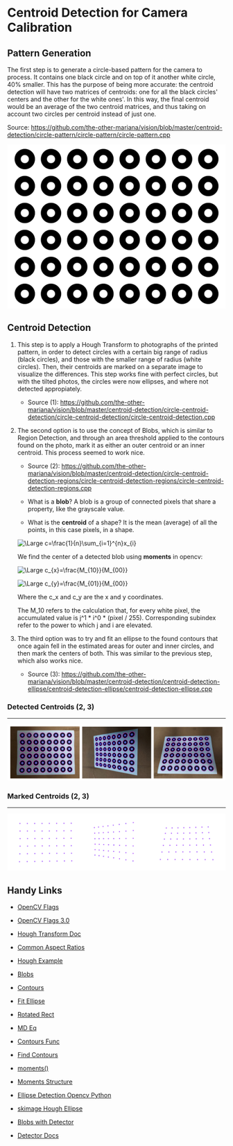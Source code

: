 # Centroid Detection for Camera Calibration

## Pattern Generation

The first step is to generate a circle-based pattern for the camera to process. It contains one black circle and on top of it another white circle, 40% smaller. This has the purpose of being more accurate: the centroid detection will have two matrices of centroids: one for all the black circles' centers and the other for the white ones'. In this way, the final centroid would be an average of the two centroid matrices, and thus taking on account two circles per centroid instead of just one.

Source: https://github.com/the-other-mariana/vision/blob/master/centroid-detection/circle-pattern/circle-pattern/circle-pattern.cpp

![img](https://github.com/the-other-mariana/vision/blob/master/centroid-detection/circle-pattern/test.png)

## Centroid Detection

1. This step is to apply a Hough Transform to photographs of the printed pattern, in order to detect circles with a certain big range of radius (black circles), and those with the smaller range of radius (white circles). Then, their centroids are marked on a separate image to visualize the differences. This step works fine with perfect circles, but with the tilted photos, the circles were now ellipses, and where not detected appropiately.

    - Source (1): https://github.com/the-other-mariana/vision/blob/master/centroid-detection/circle-centroid-detection/circle-centroid-detection/circle-centroid-detection.cpp


2. The second option is to use the concept of Blobs, which is similar to Region Detection, and through an area threshold applied to the contours found on the photo, mark it as either an outer centroid or an inner centroid. This process seemed to work nice.

    - Source (2): https://github.com/the-other-mariana/vision/blob/master/centroid-detection/circle-centroid-detection-regions/circle-centroid-detection-regions/circle-centroid-detection-regions.cpp

    - What is a **blob**? A blob is a group of connected pixels that share a property, like the grayscale value. 

    - What is the **centroid** of a shape? It is the mean (average) of all the points, in this case pixels, in a shape.

    ![\Large c=\frac{1}{n}\sum_{i=1}^{n}x_{i}](https://latex.codecogs.com/svg.latex?\Large&space;c=\frac{1}{n}\sum_{i=1}^{n}x_{i})

    We find the center of a detected blob using **moments** in opencv:

    ![\Large c_{x}=\frac{M_{10}}{M_{00}}](https://latex.codecogs.com/svg.latex?\Large&space;c_{x}=\frac{M_{10}}{M_{00}})

    ![\Large c_{y}=\frac{M_{01}}{M_{00}}](https://latex.codecogs.com/svg.latex?\Large&space;c_{y}=\frac{M_{01}}{M_{00}})

    Where the c_x and c_y are the x and y coordinates.

    The M_10 refers to the calculation that, for every white pixel, the accumulated value is j^1 * i^0 * (pixel / 255). Corresponding subindex refer to the power to which j and i are elevated.

3. The third option was to try and fit an ellipse to the found contours that once again fell in the estimated areas for outer and inner circles, and then mark the centers of both. This was similar to the previous step, which also works nice.

    - Source (3): https://github.com/the-other-mariana/vision/blob/master/centroid-detection/centroid-detection-ellipse/centroid-detection-ellipse/centroid-detection-ellipse.cpp

### Detected Centroids (2, 3)
----

![img](https://github.com/the-other-mariana/vision/blob/master/centroid-detection/patterns.png?raw=true)

### Marked Centroids (2, 3)
----

![img](https://github.com/the-other-mariana/vision/blob/master/centroid-detection/detections.png?raw=true)

## Handy Links

- [OpenCV Flags](https://stackoverflow.com/questions/22547416/open-cv-flags-dont-work)

- [OpenCV Flags 3.0](https://stackoverflow.com/questions/10344246/how-can-i-convert-a-cvmat-to-a-gray-scale-in-opencv)

- [Hough Transform Doc](https://docs.opencv.org/4.5.1/dd/d1a/group__imgproc__feature.html#ga47849c3be0d0406ad3ca45db65a25d2d)

- [Common Aspect Ratios](https://en.wikipedia.org/wiki/List_of_common_resolutions)

- [Hough Example](https://stackoverflow.com/questions/39630077/using-opencv-and-hough-transform-circle-to-detect-circles-subscript-error)

- [Blobs](https://learnopencv.com/find-center-of-blob-centroid-using-opencv-cpp-python/)

- [Contours](https://stackoverflow.com/questions/10262600/how-to-detect-region-of-large-of-white-pixels-using-opencv)

- [Fit Ellipse](https://stackoverflow.com/questions/28835644/ambiguity-in-ellipse-detection-in-opencv-c)

- [Rotated Rect](https://vovkos.github.io/doxyrest-showcase/opencv/sphinx_rtd_theme/class_cv_RotatedRect.html)

- [MD Eq](https://www.codecogs.com/latex/eqneditor.php)

- [Contours Func](https://docs.opencv.org/4.5.3/dd/d49/tutorial_py_contour_features.html)

- [Find Contours](https://docs.opencv.org/3.4.15/d3/dc0/group__imgproc__shape.html#ga17ed9f5d79ae97bd4c7cf18403e1689a)

- [moments()](https://docs.opencv.org/4.5.3/d3/dc0/group__imgproc__shape.html#ga556a180f43cab22649c23ada36a8a139)

- [Moments Structure](https://docs.opencv.org/4.5.3/d8/d23/classcv_1_1Moments.html#a8b1b4917d1123abc3a3c16b007a7319b)

- [Ellipse Detection Opencv Python](https://stackoverflow.com/questions/42206042/ellipse-detection-in-opencv-python)

- [skimage Hough Ellipse](https://www.kite.com/python/docs/skimage.transform.hough_ellipse)

- [Blobs with Detector](https://learnopencv.com/blob-detection-using-opencv-python-c/)

- [Detector Docs](https://docs.opencv.org/4.5.3/d0/d7a/classcv_1_1SimpleBlobDetector.html)